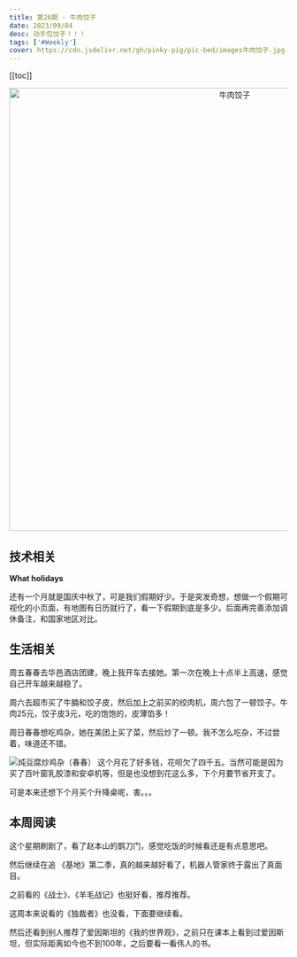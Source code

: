 ```yaml
---
title: 第26期 - 牛肉饺子
date: 2023/09/04
desc: 动手包饺子！！！
tags: ['#Weekly']
cover: https://cdn.jsdelivr.net/gh/pinky-pig/pic-bed/images牛肉饺子.jpg
---
```


[[toc]]

<p align="center">
  <img alt="牛肉饺子" src="https://cdn.jsdelivr.net/gh/pinky-pig/pic-bed/images牛肉饺子.jpg" width=800 />
</p>

## 技术相关

**What holidays**

还有一个月就是国庆中秋了，可是我们假期好少。于是突发奇想，想做一个假期可视化的小页面，有地图有日历就行了，看一下假期到底是多少。后面再完善添加调休备注，和国家地区对比。

## 生活相关

周五春春去华邑酒店团建，晚上我开车去接她。第一次在晚上十点半上高速，感觉自己开车越来越稳了。

周六去超市买了牛腩和饺子皮，然后加上之前买的绞肉机，周六包了一顿饺子。牛肉25元，饺子皮3元，吃的饱饱的，皮薄馅多！

周日春春想吃鸡杂，她在美团上买了菜，然后炒了一顿。我不怎么吃杂，不过尝着，味道还不错。

![炖豆腐炒鸡杂（春春）](https://cdn.jsdelivr.net/gh/pinky-pig/pic-bed/images炖豆腐炒鸡杂（春春）.jpg)
这个月花了好多钱，花呗欠了四千五。当然可能是因为买了百叶窗乳胶漆和安卓机等，但是也没想到花这么多，下个月要节省开支了。

可是本来还想下个月买个升降桌呢，害。。。

## 本周阅读

这个星期刷剧了，看了赵本山的鹊刀门，感觉吃饭的时候看还是有点意思吧。

然后继续在追 《基地》第二季，真的越来越好看了，机器人管家终于露出了真面目。

之前看的《战士》、《羊毛战记》也挺好看，推荐推荐。

这周本来说看的《独裁者》也没看，下面要继续看。

然后还看到别人推荐了爱因斯坦的《我的世界观》，之前只在课本上看到过爱因斯坦，但实际距离如今也不到100年，之后要看一看伟人的书。
